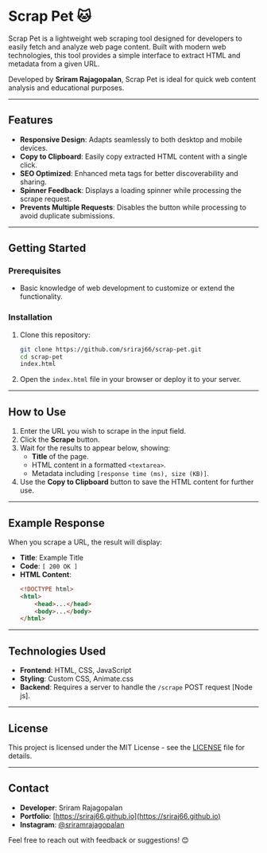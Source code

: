 
# Scrap Pet 🐱

Scrap Pet is a lightweight web scraping tool designed for developers to easily fetch and analyze web page content. Built with modern web technologies, this tool provides a simple interface to extract HTML and metadata from a given URL. 

Developed by **Sriram Rajagopalan**, Scrap Pet is ideal for quick web content analysis and educational purposes.

---

## Features

- **Responsive Design**: Adapts seamlessly to both desktop and mobile devices.
- **Copy to Clipboard**: Easily copy extracted HTML content with a single click.
- **SEO Optimized**: Enhanced meta tags for better discoverability and sharing.
- **Spinner Feedback**: Displays a loading spinner while processing the scrape request.
- **Prevents Multiple Requests**: Disables the button while processing to avoid duplicate submissions.

---

## Getting Started

### Prerequisites

- Basic knowledge of web development to customize or extend the functionality.

### Installation

1. Clone this repository:
   ```bash
   git clone https://github.com/sriraj66/scrap-pet.git
   cd scrap-pet
   index.html
   ```
2. Open the `index.html` file in your browser or deploy it to your server.

---

## How to Use

1. Enter the URL you wish to scrape in the input field.
2. Click the **Scrape** button.
3. Wait for the results to appear below, showing:
   - **Title** of the page.
   - HTML content in a formatted `<textarea>`.
   - Metadata including `[response time (ms), size (KB)]`.
4. Use the **Copy to Clipboard** button to save the HTML content for further use.

---

## Example Response

When you scrape a URL, the result will display:

- **Title**: Example Title  
- **Code**: `[ 200 OK ]`
- **HTML Content**:
  ```html
  <!DOCTYPE html>
  <html>
      <head>...</head>
      <body>...</body>
  </html>
  ```

---

## Technologies Used

- **Frontend**: HTML, CSS, JavaScript
- **Styling**: Custom CSS, Animate.css
- **Backend**: Requires a server to handle the `/scrape` POST request [Node js].

---

## License

This project is licensed under the MIT License - see the [LICENSE](LICENSE) file for details.

---

## Contact

- **Developer**: Sriram Rajagopalan  
- **Portfolio**: [https://sriraj66.github.io](https://sriraj66.github.io)  
- **Instagram**: [@sriramrajagopalan](#)  

Feel free to reach out with feedback or suggestions! 😊
